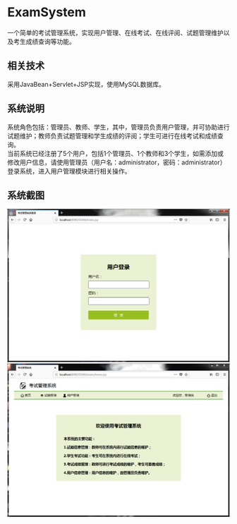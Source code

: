 # ExamSystem
一个简单的考试管理系统，实现用户管理、在线考试、在线评阅、试题管理维护以及考生成绩查询等功能。
## 相关技术
采用JavaBean+Servlet+JSP实现，使用MySQL数据库。
## 系统说明
系统角色包括：管理员、教师、学生，其中，管理员负责用户管理，并可协助进行试题维护；教师负责试题管理和学生成绩的评阅；学生可进行在线考试和成绩查询。<br>
当前系统已经注册了5个用户，包括1个管理员、1个教师和3个学生，如需添加或修改用户信息，请使用管理员（用户名：administrator，密码：administrator）登录系统，进入用户管理模块进行相关操作。
## 系统截图
![用户登录界面](https://github.com/HTSheng/ExamSystem/blob/master/screenshots/login.png)
![用户主页](https://github.com/HTSheng/ExamSystem/blob/master/screenshots/home.png)
